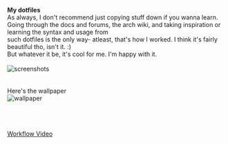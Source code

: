 <strong>My dotfiles</strong> <br>
As always, I don't recommend just copying stuff down if you wanna learn.<br>
Going through the docs and forums, the arch wiki, and taking inspiration or learning the syntax and usage from <br>
such dotfiles is the only way- atleast, that's how I worked. I think it's fairly beautiful tho, isn't it. :) <br>
But whatever it be, it's cool for me. I'm happy with it.<br><br>
![screenshots](https://i.imgur.com/Ni4t5Dw.png)
<br><br><br>
Here's the wallpaper
<br>
![wallpaper](https://i.imgur.com/voPn4JQ.jpg)

<br><br><br>
<a href=https://i.imgur.com/9oeJETq.mp4> Workflow Video </a>
